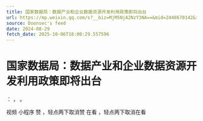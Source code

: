 ```yaml
---
title: 国家数据局：数据产业和企业数据资源开发利用政策即将出台
url: https://mp.weixin.qq.com/s?__biz=MjM5NjA2NzY3NA==&mid=2448670142&idx=1&sn=b09d99b369c44879a659a2b41eb23d47
source: Doonsec's feed
date: 2024-08-29
fetch_date: 2025-10-06T18:00:29.557596
---
```


# 国家数据局：数据产业和企业数据资源开发利用政策即将出台

：
，
。

视频
小程序
赞
，轻点两下取消赞
在看
，轻点两下取消在看